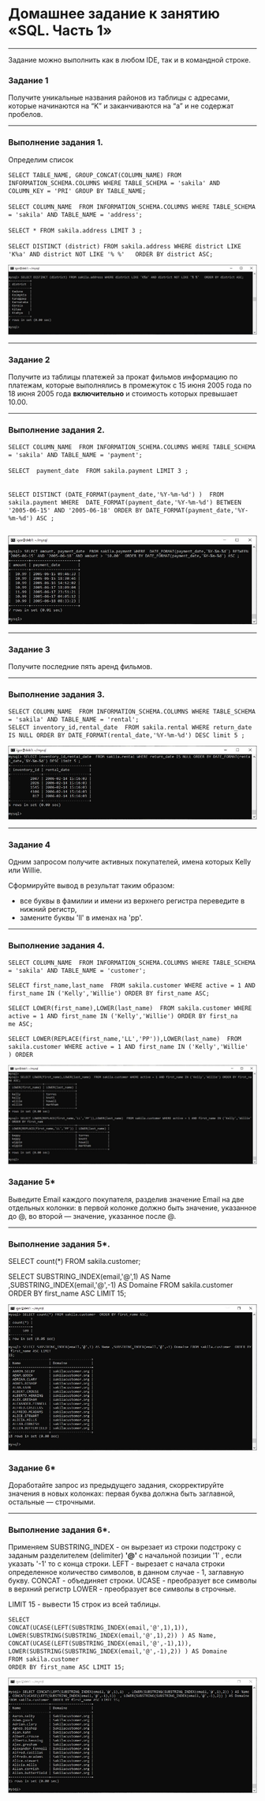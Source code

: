 # Домашнее задание к занятию «SQL. Часть 1»

---

Задание можно выполнить как в любом IDE, так и в командной строке.

### Задание 1

Получите уникальные названия районов из таблицы с адресами, которые начинаются на “K” и заканчиваются на “a” и не содержат пробелов.

---

### Выполнение задания 1.


Определим список 


```
SELECT TABLE_NAME, GROUP_CONCAT(COLUMN_NAME) FROM INFORMATION_SCHEMA.COLUMNS WHERE TABLE_SCHEMA = 'sakila' AND COLUMN_KEY = 'PRI' GROUP BY TABLE_NAME;

SELECT COLUMN_NAME  FROM INFORMATION_SCHEMA.COLUMNS WHERE TABLE_SCHEMA = 'sakila' AND TABLE_NAME = 'address';

SELECT * FROM sakila.address LIMIT 3 ;

SELECT DISTINCT (district) FROM sakila.address WHERE district LIKE 'K%a' AND district NOT LIKE '% %'   ORDER BY district ASC;
```

![district_like.JPG](https://github.com/elekpow/netology/blob/main/reldb/lesson3/images/district_like.JPG)


---

### Задание 2

Получите из таблицы платежей за прокат фильмов информацию по платежам, которые выполнялись в промежуток с 15 июня 2005 года по 18 июня 2005 года **включительно** и стоимость которых превышает 10.00.

---

### Выполнение задания 2.


```
SELECT COLUMN_NAME  FROM INFORMATION_SCHEMA.COLUMNS WHERE TABLE_SCHEMA = 'sakila' AND TABLE_NAME = 'payment';

SELECT  payment_date  FROM sakila.payment LIMIT 3 ;


SELECT DISTINCT (DATE_FORMAT(payment_date,'%Y-%m-%d') )  FROM sakila.payment WHERE  DATE_FORMAT(payment_date,'%Y-%m-%d') BETWEEN '2005-06-15' AND '2005-06-18' ORDER BY DATE_FORMAT(payment_date,'%Y-%m-%d') ASC ;
```


``` SELECT amount, payment_date  FROM sakila.payment WHERE  DATE_FORMAT(payment_date,'%Y-%m-%d') BETWEEN '2005-06-15' AND '2005-06-18' AND amount > '10.00'  ORDER BY DATE_FORMAT(payment_date,'%Y-%m-%d') ASC ;
```
 
 
 ![payment_date.JPG](https://github.com/elekpow/netology/blob/main/reldb/lesson3/images/payment_date.JPG)
 




---
### Задание 3

Получите последние пять аренд фильмов.

---

### Выполнение задания 3.

```
SELECT COLUMN_NAME  FROM INFORMATION_SCHEMA.COLUMNS WHERE TABLE_SCHEMA = 'sakila' AND TABLE_NAME = 'rental';
SELECT inventory_id,rental_date  FROM sakila.rental WHERE return_date IS NULL ORDER BY DATE_FORMAT(rental_date,'%Y-%m-%d') DESC limit 5 ;

```
 ![rental.JPG](https://github.com/elekpow/netology/blob/main/reldb/lesson3/images/rental.JPG)
 


---
### Задание 4

Одним запросом получите активных покупателей, имена которых Kelly или Willie. 

Сформируйте вывод в результат таким образом:
- все буквы в фамилии и имени из верхнего регистра переведите в нижний регистр,
- замените буквы 'll' в именах на 'pp'.

---

### Выполнение задания 4.
```
SELECT COLUMN_NAME  FROM INFORMATION_SCHEMA.COLUMNS WHERE TABLE_SCHEMA = 'sakila' AND TABLE_NAME = 'customer';
```
```
SELECT first_name,last_name  FROM sakila.customer WHERE active = 1 AND first_name IN ('Kelly','Willie') ORDER BY first_name ASC;
```
```
SELECT LOWER(first_name),LOWER(last_name)  FROM sakila.customer WHERE active = 1 AND first_name IN ('Kelly','Willie') ORDER BY first_na
me ASC;
```

```
SELECT LOWER(REPLACE(first_name,'LL','PP')),LOWER(last_name)  FROM sakila.customer WHERE active = 1 AND first_name IN ('Kelly','Willie'
) ORDER
```

 ![REPLACE_LOWER.JPG](https://github.com/elekpow/netology/blob/main/reldb/lesson3/images/REPLACE_LOWER.JPG)




### Задание 5*

Выведите Email каждого покупателя, разделив значение Email на две отдельных колонки: в первой колонке должно быть значение, указанное до @, во второй — значение, указанное после @.

---

### Выполнение задания 5*.

SELECT count(*) FROM sakila.customer;


SELECT SUBSTRING_INDEX(email,'@',1) AS Name ,SUBSTRING_INDEX(email,'@',-1) AS Domaine FROM sakila.customer  ORDER BY first_name ASC LIMIT 15;


 ![email.JPG](https://github.com/elekpow/netology/blob/main/reldb/lesson3/images/email.JPG)



### Задание 6*

Доработайте запрос из предыдущего задания, скорректируйте значения в новых колонках: первая буква должна быть заглавной, остальные — строчными.

---

### Выполнение задания 6*.

Применяем SUBSTRING_INDEX - он вырезает из строки подстроку с заданым  разделителем (delimiter) **'@'** с начальной позиции '1' , если указать '-1' то с конца строки.
LEFT - вырезает с начала строки определенное количество символов, в данном случае - 1, заглавную букву.
CONCAT -  объединяет строки.
UCASE  - преобразует все символы в верхний регистр
LOWER - преобразует все символы в строчные.

 LIMIT 15 - вывести 15 строк из всей таблицы.

```
SELECT 
CONCAT(UCASE(LEFT(SUBSTRING_INDEX(email,'@',1),1)), LOWER(SUBSTRING(SUBSTRING_INDEX(email,'@',1),2)) ) AS Name, 
CONCAT(UCASE(LEFT(SUBSTRING_INDEX(email,'@',-1),1)), LOWER(SUBSTRING(SUBSTRING_INDEX(email,'@',-1),2)) ) AS Domaine 
FROM sakila.customer 
ORDER BY first_name ASC LIMIT 15;
```
  ![SUBSTRING_INDEX.JPG](https://github.com/elekpow/netology/blob/main/reldb/lesson3/images/SUBSTRING_INDEX.JPG)


